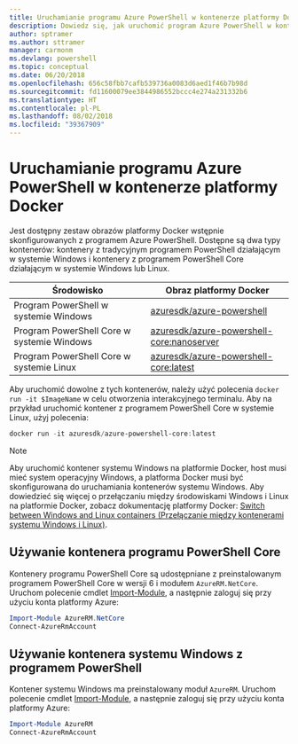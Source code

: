```yaml
---
title: Uruchamianie programu Azure PowerShell w kontenerze platformy Docker
description: Dowiedz się, jak uruchomić program Azure PowerShell w kontenerze platformy Docker.
author: sptramer
ms.author: sttramer
manager: carmonm
ms.devlang: powershell
ms.topic: conceptual
ms.date: 06/20/2018
ms.openlocfilehash: 656c58fbb7cafb539736a0083d6aed1f46b7b98d
ms.sourcegitcommit: fd11600079ee3844986552bccc4e274a231332b6
ms.translationtype: HT
ms.contentlocale: pl-PL
ms.lasthandoff: 08/02/2018
ms.locfileid: "39367909"
---
```

# <a name="run-azure-powershell-in-a-docker-container"></a>Uruchamianie programu Azure PowerShell w kontenerze platformy Docker

Jest dostępny zestaw obrazów platformy Docker wstępnie skonfigurowanych z programem Azure PowerShell. Dostępne są dwa typy kontenerów: kontenery z tradycyjnym programem PowerShell działającym w systemie Windows i kontenery z programem PowerShell Core działającym w systemie Windows lub Linux.

| Środowisko | Obraz platformy Docker |
|-------------|--------------|
| Program PowerShell w systemie Windows | [azuresdk/azure-powershell](https://hub.docker.com/r/azuresdk/azure-powershell/) |
| Program PowerShell Core w systemie Windows | [azuresdk/azure-powershell-core:nanoserver](https://hub.docker.com/r/azuresdk/azure-powershell-core/) |
| Program PowerShell Core w systemie Linux | [azuresdk/azure-powershell-core:latest](https://hub.docker.com/r/azuresdk/azure-powershell-core/) |

Aby uruchomić dowolne z tych kontenerów, należy użyć polecenia `docker run -it $ImageName` w celu otworzenia interakcyjnego terminalu. Aby na przykład uruchomić kontener z programem PowerShell Core w systemie Linux, użyj polecenia:

```powershell
docker run -it azuresdk/azure-powershell-core:latest
```

> [!NOTE]
> Aby uruchomić kontener systemu Windows na platformie Docker, host musi mieć system operacyjny Windows, a platforma Docker musi być skonfigurowana do uruchamiania kontenerów systemu Windows. Aby dowiedzieć się więcej o przełączaniu między środowiskami Windows i Linux na platformie Docker, zobacz dokumentację platformy Docker: [Switch between Windows and Linux containers (Przełączanie między kontenerami systemu Windows i Linux)](https://docs.docker.com/docker-for-windows/#switch-between-windows-and-linux-containers).

## <a name="use-a-powershell-core-container"></a>Używanie kontenera programu PowerShell Core

Kontenery programu PowerShell Core są udostępniane z preinstalowanym programem PowerShell Core w wersji 6 i modułem `AzureRM.NetCore`. Uruchom polecenie cmdlet [Import-Module](/powershell/module/microsoft.powershell.core/import-module), a następnie zaloguj się przy użyciu konta platformy Azure:

```powershell
Import-Module AzureRM.NetCore
Connect-AzureRmAccount
```

## <a name="use-the-windows-container-with-powershell"></a>Używanie kontenera systemu Windows z programem PowerShell

Kontener systemu Windows ma preinstalowany moduł `AzureRM`. Uruchom polecenie cmdlet [Import-Module](/powershell/module/microsoft.powershell.core/import-module), a następnie zaloguj się przy użyciu konta platformy Azure:

```powershell
Import-Module AzureRM
Connect-AzureRmAccount
```